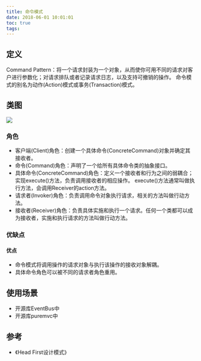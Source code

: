```yaml
---
title: 命令模式
date: 2018-06-01 10:01:01
toc: true
tags: 
---
```




## 定义

Command Pattern：将一个请求封装为一个对象，从而使你可用不同的请求对客户进行参数化；对请求排队或者记录请求日志，以及支持可撤销的操作。
命令模式的别名为动作(Action)模式或事务(Transaction)模式。


## 类图

![](./1.png)
### 角色

- 客户端(Client)角色：创建一个具体命令(ConcreteCommand)对象并确定其接收者。
- 命令(Command)角色：声明了一个给所有具体命令类的抽象接口。
- 具体命令(ConcreteCommand)角色：定义一个接收者和行为之间的弱耦合；实现execute()方法，负责调用接收者的相应操作。
  execute()方法通常叫做执行方法，会调用Receiver的action方法。
- 请求者(Invoker)角色：负责调用命令对象执行请求，相关的方法叫做行动方法。
- 接收者(Receiver)角色：负责具体实施和执行一个请求。任何一个类都可以成为接收者，实施和执行请求的方法叫做行动方法。


### 优缺点

#### 优点

- 命令模式将调用操作的请求对象与执行该操作的接收对象解耦。
- 具体命令角色可以被不同的请求者角色重用。

## 使用场景

- 开源库EventBus中
- 开源库puremvc中

## 参考

- 《Head First设计模式》
